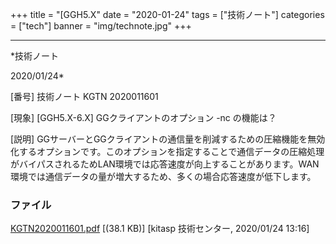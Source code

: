 ﻿+++
title = "[GGH5.X"
date = "2020-01-24"
tags = ["技術ノート"]
categories = ["tech"]
banner = "img/technote.jpg"
+++

-----------------------------------------------------------------------------------------------------------------------------

*技術ノート

2020/01/24*


[番号]
技術ノート KGTN 2020011601

[現象]
[GGH5.X-6.X] GGクライアントのオプション -nc の機能は？

[説明]
GGサーバーとGGクライアントの通信量を削減するための圧縮機能を無効化するオプションです。このオプションを指定することで通信データの圧縮処理がバイパスされるためLAN環境では応答速度が向上することがあります。WAN環境では通信データの量が増大するため、多くの場合応答速度が低下します。


### ファイル

 
 


[KGTN2020011601.pdf](http://techreport.kitasp.net/attachments/download/4459/KGTN2020011601.pdf)
 [(38.1 KB)] [kitasp 技術センター, 2020/01/24
13:16]


 


 

